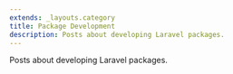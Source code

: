 ```yaml
---
extends: _layouts.category
title: Package Development
description: Posts about developing Laravel packages.
---
```


Posts about developing Laravel packages.
